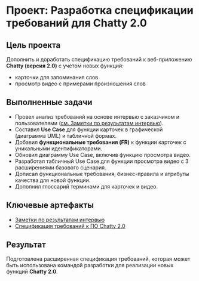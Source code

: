 # Проект: Разработка спецификации требований для Chatty 2.0

## Цель проекта
Дополнить и доработать спецификацию требований к веб-приложению **Chatty (версия 2.0)** с учетом новых функций:  
- карточки для запоминания слов  
- просмотр видео с примерами произношения слов  

## Выполненные задачи
- Провел анализ требований на основе интервью с заказчиком и пользователями ([см. Заметки по результатам интервью](#ключевые-артефакты)).  
- Составил **Use Case** для функции карточек в графической (диаграмма UML) и табличной формах.  
- Добавил **функциональные требования (FR)** к функции карточек с уникальными идентификаторами.  
- Обновил диаграмму Use Case, включив функцию просмотра видео.  
- Разработал табличный Use Case для функции просмотра видео с 3 расширениями базового сценария.  
- Дописал функциональные требования, бизнес-правила и атрибуты качества для новой функции.  
- Дополнил глоссарий терминами для карточек и видео.  

## Ключевые артефакты
- [Заметки по результатам интервью](https://github.com/boxkzn/portfolio_akimov_e/blob/40ca24bb9b9c8461fa4f135563f49f12439093dd/chatty/media/%D0%97%D0%B0%D0%BC%D0%B5%D1%82%D0%BA%D0%B8%20%D0%BF%D0%BE%20%D1%80%D0%B5%D0%B7%D1%83%D0%BB%D1%8C%D1%82%D0%B0%D1%82%D0%B0%D0%BC%20%D0%B8%D0%BD%D1%82%D0%B5%D1%80%D0%B2%D1%8C%D1%8E.docx.pdf)  
- [Спецификация требований к ПО Chatty 2.0](https://github.com/boxkzn/portfolio_akimov_e/blob/40ca24bb9b9c8461fa4f135563f49f12439093dd/chatty/media/%D0%A1%D0%BF%D0%B5%D1%86%D0%B8%D1%84%D0%B8%D0%BA%D0%B0%D1%86%D0%B8%D1%8F%20%D1%82%D1%80%D0%B5%D0%B1%D0%BE%D0%B2%D0%B0%D0%BD%D0%B8%D0%B9%20%D0%BA%20%D0%9F%D0%9E%20Chatty%202.0.pdf)  

## Результат
Подготовлена расширенная спецификация требований, которая может быть использована командой разработки для реализации новых функций **Chatty 2.0**.
